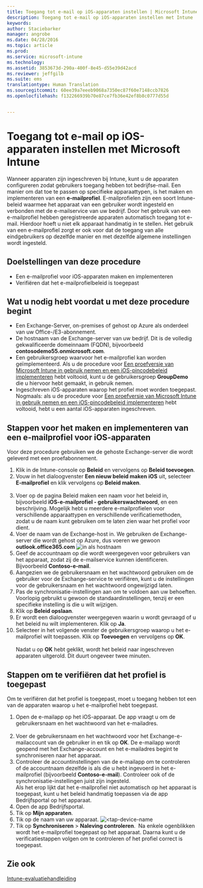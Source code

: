 ```yaml
---
title: Toegang tot e-mail op iOS-apparaten instellen | Microsoft Intune
description: Toegang tot e-mail op iOS-apparaten instellen met Intune
keywords: 
author: Staciebarker
manager: angrobe
ms.date: 04/28/2016
ms.topic: article
ms.prod: 
ms.service: microsoft-intune
ms.technology: 
ms.assetid: 3853673d-290a-400f-8e45-d55e39d42acd
ms.reviewer: jeffgilb
ms.suite: ems
translationtype: Human Translation
ms.sourcegitcommit: 60ee39a7eeeb9068a7350ec87f60e7148ccb7826
ms.openlocfilehash: f132266939b70e87ce7fb36e42ef8b8c0777d55d


---
```


# Toegang tot e-mail op iOS-apparaten instellen met Microsoft Intune
Wanneer apparaten zijn ingeschreven bij Intune, kunt u de apparaten configureren zodat gebruikers toegang hebben tot bedrijfse-mail. Een manier om dat toe te passen op specifieke apparaattypen, is het maken en implementeren van een **e-mailprofiel**. E-mailprofielen zijn een soort Intune-beleid waarmee het apparaat van een gebruiker wordt ingesteld en verbonden met de e-mailservice van uw bedrijf.
Door het gebruik van een e-mailprofiel hebben geregistreerde apparaten automatisch toegang tot e-mail. Hierdoor hoeft u niet elk apparaat handmatig in te stellen. Het gebruik van een e-mailprofiel zorgt er ook voor dat de toegang van alle eindgebruikers op dezelfde manier en met dezelfde algemene instellingen wordt ingesteld.

## Doelstellingen van deze procedure

- Een e-mailprofiel voor iOS-apparaten maken en implementeren
- Verifiëren dat het e-mailprofielbeleid is toegepast

## Wat u nodig hebt voordat u met deze procedure begint

- Een Exchange-Server, on-premises of gehost op Azure als onderdeel van uw Office-/E3-abonnement.
- De hostnaam van de Exchange-server van uw bedrijf. Dit is de volledig gekwalificeerde domeinnaam (FQDN), bijvoorbeeld **contosodemo55.onmicrosoft.com**.
- Een gebruikersgroep waarvoor het e-mailprofiel kan worden geïmplementeerd. Als u de procedure voor [Een proefversie van Microsoft Intune in gebruik nemen en een iOS-pincodebeleid implementeren](start-a-microsoft-intune-trial-and-deploy-ios-pin-policy.md) hebt voltooid, kunt u de gebruikersgroep **GroupDemo** die u hiervoor hebt gemaakt, in gebruik nemen.
- Ingeschreven iOS-apparaten waarop het profiel moet worden toegepast. Nogmaals: als u de procedure voor [Een proefversie van Microsoft Intune in gebruik nemen en een iOS-pincodebeleid implementeren](start-a-microsoft-intune-trial-and-deploy-ios-pin-policy.md) hebt voltooid, hebt u een aantal iOS-apparaten ingeschreven.

## Stappen voor het maken en implementeren van een e-mailprofiel voor iOS-apparaten

Voor deze procedure gebruiken we de gehoste Exchange-server die wordt geleverd met een proefabonnement.
1. Klik in de Intune-console op **Beleid** en vervolgens op **Beleid toevoegen**.
![<add-policy>](./media/Email-Walkthrough/Email-Walkthrough-1.png)
2. Vouw in het dialoogvenster **Een nieuw beleid maken** **iOS** uit, selecteer **E-mailprofiel** en klik vervolgens op **Beleid maken**.  
![<ios-email-profile-policy>](./media/Email-Walkthrough/Email-Walkthrough-2.png)
3. Voer op de pagina Beleid maken een naam voor het beleid in, bijvoorbeeld **iOS-e-mailprofiel - gebruikerswachtwoord**, en een beschrijving. Mogelijk hebt u meerdere e-mailprofielen voor verschillende apparaattypen en verschillende verificatiemethoden, zodat u de naam kunt gebruiken om te laten zien waar het profiel voor dient.
4. Voer de naam van de Exchange-host in. We gebruiken de Exchange-server die wordt gehost op Azure, dus voeren we gewoon **outlook.office365.com**
![<exchange-hostnaam-toevoegen> in als hostnaam](./media/Email-Walkthrough/Email-Walkthrough-3.png)
5. Geef de accountnaam op die wordt weergegeven voor gebruikers van het apparaat, zodat zij de e-mailservice kunnen identificeren. Bijvoorbeeld **Contoso-e-mail**.
6. Aangezien we de gebruikersnaam en het wachtwoord gebruiken om de gebruiker voor de Exchange-service te verifiëren, kunt u de instellingen voor de gebruikersnaam en het wachtwoord ongewijzigd laten.
7. Pas de synchronisatie-instellingen aan om te voldoen aan uw behoeften. Voorlopig gebruikt u gewoon de standaardinstellingen, tenzij er een specifieke instelling is die u wilt wijzigen.  
8. Klik op **Beleid opslaan**.
9. Er wordt een dialoogvenster weergegeven waarin u wordt gevraagd of u het beleid nu wilt implementeren. Klik op **Ja**.
![<deploy-policy-now-dialog>](./media/Email-Walkthrough/Email-Walkthrough-4.png)
10. Selecteer in het volgende venster de gebruikersgroep waarop u het e-mailprofiel wilt toepassen. Klik op **Toevoegen** en vervolgens op **OK**.  
![<finish-add-policy>](./media/Email-Walkthrough/Email-Walkthrough-5.png)  
Nadat u op **OK** hebt geklikt, wordt het beleid naar ingeschreven apparaten uitgerold. Dit duurt ongeveer twee minuten.

## Stappen om te verifiëren dat het profiel is toegepast

Om te verifiëren dat het profiel is toegepast, moet u toegang hebben tot een van de apparaten waarop u het e-mailprofiel hebt toegepast.
1. Open de e-mailapp op het iOS-apparaat.
De app vraagt u om de gebruikersnaam en het wachtwoord van het e-mailadres.  
![<verify-policy-add-password>](./media/Email-Walkthrough/Email-Walkthrough-6.png)
2. Voer de gebruikersnaam en het wachtwoord voor het Exchange-e-mailaccount van de gebruiker in en tik op **OK**.
 De e-mailapp wordt geopend met het Exchange-account en het e-mailadres begint te synchroniseren naar het apparaat.
![<exchange-account-opens>](./media/Email-Walkthrough/Email-Walkthrough-7.png)
3. Controleer de accountinstellingen van de e-mailapp om te controleren of de accountnaam dezelfde is als die u hebt ingevoerd in het e-mailprofiel (bijvoorbeeld **Contoso-e-mail**). Controleer ook of de synchronisatie-instellingen juist zijn ingesteld.
![<check-account-settings>](./media/Email-Walkthrough/Email-Walkthrough-8.png)
![<check-email-account-name>](./media/Email-Walkthrough/Email-Walkthrough-9.png)  
  Als het erop lijkt dat het e-mailprofiel niet automatisch op het apparaat is toegepast, kunt u het beleid handmatig toepassen via de app Bedrijfsportal op het apparaat.
1. Open de app Bedrijfsportal.
2. Tik op **Mijn apparaten**.
3. Tik op de naam van uw apparaat.
![<tap-device-name](./media/Email-Walkthrough/Email-Walkthrough-10.png)
4. Tik op **Synchroniseren** > **Naleving controleren**.
![<tap-sync-check-device>](./media/Email-Walkthrough/Email-Walkthrough-11.png) Na enkele ogenblikken wordt het e-mailprofiel toegepast op het apparaat. Daarna kunt u de verificatiestappen volgen om te controleren of het profiel correct is toegepast.

## Zie ook
[Intune-evaluatiehandleiding](get-started-with-a-30-day-trial-of-microsoft-intune.md)



<!--HONumber=Jul16_HO4-->


